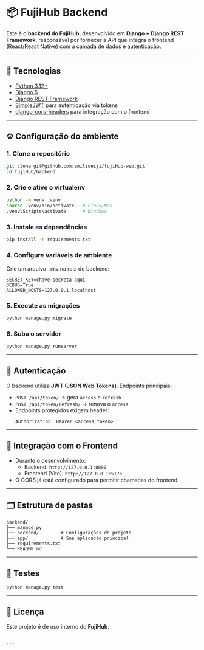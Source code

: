 # 📦 FujiHub Backend

Este é o **backend do FujiHub**, desenvolvido em **Django + Django REST Framework**, responsável por fornecer a API que integra o frontend (React/React Native) com a camada de dados e autenticação.

---

## 🚀 Tecnologias

- [Python 3.12+](https://www.python.org/)
- [Django 5](https://www.djangoproject.com/)
- [Django REST Framework](https://www.django-rest-framework.org/)
- [SimpleJWT](https://django-rest-framework-simplejwt.readthedocs.io/) para autenticação via tokens
- [django-cors-headers](https://github.com/adamchainz/django-cors-headers) para integração com o frontend

---

## ⚙️ Configuração do ambiente

### 1. Clone o repositório

```bash
git clone git@github.com:emilioeiji/fujiHub-web.git
cd fujiHub/backend
```

### 2. Crie e ative o virtualenv

```bash
python -m venv .venv
source .venv/bin/activate   # Linux/Mac
.venv\Scripts\activate      # Windows
```

### 3. Instale as dependências

```bash
pip install -r requirements.txt
```

### 4. Configure variáveis de ambiente

Crie um arquivo `.env` na raiz do backend:

```env
SECRET_KEY=chave-secreta-aqui
DEBUG=True
ALLOWED_HOSTS=127.0.0.1,localhost
```

### 5. Execute as migrações

```bash
python manage.py migrate
```

### 6. Suba o servidor

```bash
python manage.py runserver
```

---

## 🔑 Autenticação

O backend utiliza **JWT (JSON Web Tokens)**.
Endpoints principais:

- `POST /api/token/` → gera `access` e `refresh`
- `POST /api/token/refresh/` → renova o `access`
- Endpoints protegidos exigem header:
  ```
  Authorization: Bearer <access_token>
  ```

---

## 📡 Integração com o Frontend

- Durante o desenvolvimento:
  - Backend: `http://127.0.0.1:8000`
  - Frontend (Vite): `http://127.0.0.1:5173`
- O CORS já está configurado para permitir chamadas do frontend.

---

## 🗂️ Estrutura de pastas

```
backend/
├── manage.py
├── backend/        # Configurações do projeto
├── app/            # Sua aplicação principal
├── requirements.txt
└── README.md
```

---

## 🧪 Testes

```bash
python manage.py test
```

---

## 📜 Licença

Este projeto é de uso interno do **FujiHub**.

```

---
```
